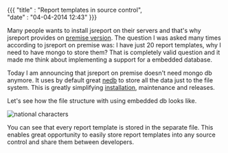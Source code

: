 ﻿{{{
    "title"    : "Report templates in source control",  
    "date"     : "04-04-2014 12:43"
}}}

Many people wants to install jsreport on their servers and that's why jsreport provides on [premise version](https://jsreport.net/on-prem). The question I was asked many times according to jsreport on premise was: I have just 20 report templates, why I need to have mongo to store them? That is completely valid question and it made me think about implementing a support for a embedded database.

Today I am announcing that jsreport on premise doesn't need mongo db anymore. It uses by default great [nedb](https://github.com/louischatriot/nedb) to store all the data just to the file system. This is greatly simplifying [installation](https://jsreport.net/downloads), maintenance and releases.

Let's see how the file structure with using embedded db looks like.

![national characters](https://jsreport.net/blog/embedded.png)

You can see that every report template is stored in the separate file. This enables great opportunity to easily store report templates into any source control and share them between developers.



